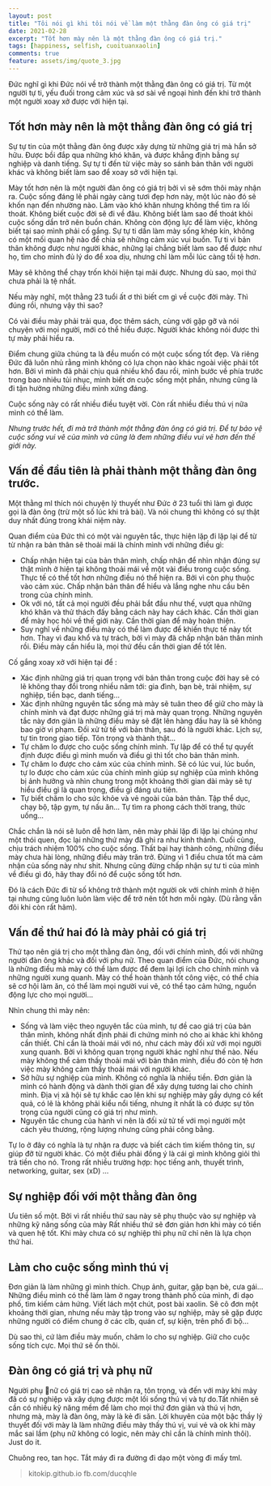 ```yaml
---
layout: post
title: "Tôi nói gì khi tôi nói về làm một thằng đàn ông có giá trị"
date: 2021-02-28
excerpt: "Tốt hơn mày nên là một thằng đàn ông có giá trị."
tags: [happiness, selfish, cuoituanxaolin]
comments: true
feature: assets/img/quote_3.jpg
---
```


Đức nghĩ gì khi Đức nói về trở thành một thằng đàn ông có giá trị.
Từ một người tự ti, yếu đuối trong cảm xúc và sơ sài về ngoại hình đến khi trở thành một người xoay xở được với hiện tại.


## Tốt hơn mày nên là một thằng đàn ông có giá trị

Sự tự tin của một thằng đàn ông được xây dựng từ những giá trị mà hắn sở hữu. Được bồi đắp qua những khó khăn, và được khẳng định bằng sự nghiệp và danh tiếng.
Sự tự ti đến từ việc mày so sánh bản thân với người khác và không biết làm sao để xoay sở với hiện tại.

Mày tốt hơn nên là một người đàn ông có giá trị bởi vì sẽ sớm thôi mày nhận ra. Cuộc sống đáng lẽ phải ngày càng tươi đẹp hơn này, một lúc nào đó sẽ khốn nạn đến nhường nào. Lâm vào khó khăn nhưng không thể tìm ra lối thoát. Không biết cuộc đời sẽ đi về đâu. Không biết làm sao để thoát khỏi cuộc sống dần trở nên buồn chán.  Không còn động lực để làm việc, không biết tại sao mình phải cố gắng. Sự tự ti dần làm mày sống khép kín, không có một mối quan hệ nào để chia sẽ những cảm xúc vui buồn. Tự ti vì bản thân không được như người khác, những lại chẳng biết làm sao để được như họ, tìm cho mình đủ lý do để xoa dịu, nhưng chỉ làm mỗi lúc càng tồi tệ hơn.

Mày sẽ không thể chạy trốn khỏi hiện tại mãi được. Nhưng dù sao, mọi thứ chưa phải là tệ nhất.

Nếu mày nghĩ, một thằng 23 tuổi ất ơ thì biết cm gì về cuộc đời mày. Thì đúng rồi, nhưng vậy thì sao?

Có vài điều mày phải trải qua, đọc thêm sách, cùng với gặp gỡ và nói chuyện với mọi người, mới có thể hiểu được. Người khác không nói được thì tự mày phải hiểu ra. 

Điểm chung giữa chúng ta là đều muốn có một cuộc sống tốt đẹp. Và riêng Đức đã luôn nhủ rằng mình không có lựa chọn nào khác ngoài việc phải tốt hơn. Bởi vì mình đã phải chịu quá nhiều khổ đau rồi, mình bước về phía trước trong bao nhiêu tủi nhục, mình biết ơn cuộc sống một phần, nhưng cũng là đi tận hưởng những điều mình xứng đáng.

Cuộc sống này có rất nhiều điều tuyệt vời. Còn rất nhiều điều thú vị nữa mình có thể làm.

*Nhưng trước hết, đi mà trở thành một thằng đàn ông có giá trị. Để tự bảo vệ cuộc sống vui vẽ của mình và cũng là đem những điều vui vẽ hơn đến thế giới này.*

## Vấn đề đầu tiên là phải thành một thằng đàn ông trước.

Một thằng ml thích nói chuyện lý thuyết như Đức ở 23 tuổi thì làm gì được gọi là đàn ông (trừ một số lúc khi trả bài). Và nói chung thì không có sự thật duy nhất đúng trong khái niệm này. 

Quan điểm của Đức thì có một vài nguyên tắc, thực hiện lặp đi lặp lại để từ từ nhận ra bản thân sẽ thoải mái là chính mình với những điều gì:

- Chấp nhận hiện tại của bản thân mình, chấp nhận để nhìn nhận đúng sự thật mình ở hiện tại không thoải mái về một vài điều trong cuộc sống. Thực tế có thể tốt hơn những điều nó thể hiện ra. Bởi vì còn phụ thuộc vào cảm xúc. Chấp nhận bản thân để hiểu và lắng nghe nhu cầu bên trong của chính mình.
- Ok với nó, tất cả mọi người đều phải bắt đầu như thế, vượt qua những khó khăn và thử thách đấy bằng cách này hay cách khác. Cần thời gian để mày học hỏi về thế giới này. Cần thời gian để mày hoàn thiện.
- Suy nghĩ về những điều mày có thể làm được để khiến thực tế này tốt hơn. Thay vì đau khổ và tự trách, bởi vì mày đã chấp nhận bản thân mình rồi. Điều mày cần hiểu là, mọi thứ đều cần thời gian để tốt lên.

Cố gắng xoay xở với hiện tại để :

- Xác định những giá trị quan trọng với bản thân trong cuộc đời hay sẽ có lẽ không thay đổi trong nhiều năm tới: gia đình, bạn bè, trải nhiệm, sự nghiệp, tiền bạc, danh tiếng…
- Xác định những nguyên tắc sống mà mày sẽ tuân theo để giữ cho mày là chính mình và đạt được những giá trị mà mày quan trọng. Những nguyên tắc này đơn giản là những điều mày sẽ đặt lên hàng đầu hay là sẽ không bao giờ vi phạm. Đối xử tử tế với bản thân, sau đó là người khác. Lịch sự, tự tin trong giao tiếp. Tôn trọng và thành thật…
- Tự chăm lo được cho cuộc sống chính mình. Tự lập để có thể tự quyết định được điều gì mình muốn và điều gì thì tốt cho bản thân mình.
- Tự chăm lo được cho cảm xúc của chính mình. Sẽ có lúc vui, lúc buồn, tự lo được cho cảm xúc của chính mình giúp sự nghiệp của mình không bị ảnh hưởng và nhìn chung trong một khoảng thời gian dài mày sẽ tự hiểu điều gì là quan trọng, điều gì đáng ưu tiên.
- Tự biết chăm lo cho sức khỏe và vẻ ngoài của bản thân. Tập thể dục, chạy bộ, tập gym, tự nấu ăn… Tự tìm ra phong cách thời trang, thức uống…

Chắc chắn là nói sẽ luôn dễ hơn làm, nên mày phải lặp đi lặp lại chúng như một thói quen, đọc lại những thứ mày đã ghi ra như kinh thánh.
Cuối cùng, chịu trách nhiệm 100% cho cuộc sống. Thất bại hay thành công, những điều mày chưa hài lòng, những điều mày trăn trở. Đừng vì 1 điều chưa tốt mà cảm nhận của sống này như shit. Nhưng cũng đừng chấp nhận sự tư ti của mình về điều gì đó, hãy thay đổi nó để cuộc sống tốt hơn.

Đó là cách Đức đi từ số không trở thành một người ok với chính mình ở hiện tại nhưng cũng luôn luôn làm việc để trở nên tốt hơn mỗi ngày. (Dù rằng vẫn đôi khi còn rất hãm).

## Vấn đề thứ hai đó là mày phải có giá trị

Thứ tạo nên giá trị cho một thằng đàn ông, đối với chính mình, đối với những người đàn ông khác và đối với phụ nữ. Theo quan điểm của Đức, nói chung là những điều mà mày có thể làm được để đem lại lợi ích cho chính mình và những người xung quanh. Mày có thể hoàn thành tốt công việc, có thể chia sẽ cơ hội làm ăn, có thể làm mọi người vui vẽ, có thể tạo cảm hứng, nguồn động lực cho mọi người...

Nhìn chung thì mày nên:

- Sống và làm việc theo nguyên tắc của mình, tự đề cao giá trị của bản thân mình, không nhất định phải đi chứng minh nó cho ai khác khi không cần thiết. Chỉ cần là thoải mái với nó, như cách mày đối xử với mọi người xung quanh. Bởi vì không quan trọng người khác nghĩ như thế nào. Nếu mày không thể cảm thấy thoải mái với bản thân mình, điều đó còn tệ hơn việc mày không cảm thấy thoải mái với người khác.
- Sở hữu sự nghiệp của mình. Không có nghĩa là nhiều tiền. Đơn giản là mình có hành động và dành thời gian để xây dựng tương lai cho chính mình. Địa vị xã hội sẽ tự khắc cao lên khi sự nghiệp mày gầy dựng có kết quả, có lẽ là không phải kiểu nổi tiếng, nhưng ít nhất là có được sự tôn trọng của người cũng có giá trị như mình. 
- Nguyên tắc chung của hành vi nên là đối xử tử tế với mọi người một cách yêu thương, rộng lượng nhưng cũng phải công bằng. 


Tự lo ở đây có nghĩa là tự nhận ra được và biết cách tìm kiếm thông tin, sự giúp đỡ từ người khác. Có một điều phải đồng ý là cái gì mình không giỏi thì trả tiền cho nó. Trong rất nhiều trường hợp: học tiếng anh, thuyết trình, networking, guitar, sex (xD) …

## Sự nghiệp đối với một thằng đàn ông

Ưu tiên số một.
Bởi vì rất nhiều thứ sau này sẽ phụ thuộc vào sự nghiệp và những kỹ năng sống của mày Rất nhiều thứ sẽ đơn giản hơn khi mày có tiền và quen hệ tốt. Khi mày chưa có sự nghiệp thì phụ nữ chỉ nên là lựa chọn thứ hai.

## Làm cho cuộc sống mình thú vị

Đơn giản là làm những gì mình thích. Chụp ảnh, guitar, gặp bạn bè, cưa gái...
Những điều mình có thể làm làm ở ngay trong thành phố của mình, đi dạo phố, tìm kiếm cảm hứng. Viết lách một chút, post bài xaolin. Sẽ cô đơn một khoảng thời gian, nhưng nếu mày tập trong vào sự nghiệp, mày sẽ gặp được những người có điểm chung ở các clb, quán cf, sự kiện, trên phố đi bộ...

Dù sao thì, cứ làm điều mày muốn, chăm lo cho sự nghiệp. Giữ cho cuộc sống tích cực. Mọi thứ sẽ ổn thôi.

## Đàn ông có giá trị và phụ nữ

Người phụ nữ có giá trị cao sẽ nhận ra, tôn trọng, và đến với mày khi mày đã có sự nghiệp và xây dựng được một lối sống thú vị và tự do.Tất nhiên sẽ cần có nhiều kỹ năng mềm để làm cho mọi thứ đơn giản và thú vị hơn, nhưng mà, mày là đàn ông, mày là kẻ đi săn. Lời khuyên của một bậc thầy lý thuyết đối với mày là làm những điều mày thấy thú vị, vui vẻ và ok khi mày mắc sai lầm (phụ nữ không có logic, nên mày chỉ cần là chính mình thôi). Just do it.

Chuông reo, tan học. Tắt máy đi ra đường đi dạo một vòng đi mấy tml.

> kitokip.github.io
> fb.com/ducqhle